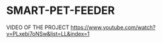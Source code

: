 # SMART-PET-FEEDER
VIDEO OF THE PROJECT  https://www.youtube.com/watch?v=PLxebi7oNSw&list=LL&index=1
